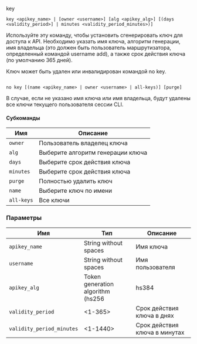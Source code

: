 key 

```minicom
key <apikey_name> | [owner <username>] [alg <apikey_alg>] [(days <validity_period>] | minutes <validity_period_minutes>)]
```

Используйте эту команду, чтобы установить сгенерировать ключ для доступа к API. Необходимо указать имя ключа, алгоритм генерации, имя владельца (это должен быть пользователь маршрутизатора, определенный командой username add), а также срок действия ключа (по умолчанию 365 дней). 

Ключ может быть удален или инвалидирован командой no key.

```minicom

no key [(name <apikey_name> | owner <username> | all-keys)] [purge]
```

В случае, если не указано имя ключа или имя владельца, будут удалены все ключи текущего пользователя сессии CLI.

#### Субкоманды

| Имя        | Описание                          |
| ---------- | --------------------------------- |
| `owner`    | Пользователь владелец ключа       |
| `alg`      | Выберите алгоритм генерации ключа |
| `days`     | Выберите срок действия ключа      |
| `minutes`  | Выберите срок действия ключа      |
| `purge`    | Полностью удалить ключ            |
| `name`     | Выберите ключ по имени            |
| `all-keys` | Все ключи                         |

### Параметры

| Имя                       | Тип                               | Описание                      |
| ------------------------- | --------------------------------- | ----------------------------- |
| `apikey_name`             | String without spaces             | Имя ключа                     |
| `username`                | String without spaces             | Имя пользователя              |
| `apikey_alg`              | Token generation algorithm (hs256 | hs384                         |
| `validity_period`         | <1-365>                           | Срок действия ключа в днях    |
| `validity_period_minutes` | <1-1440>                          | Срок действия ключа в минутах |
